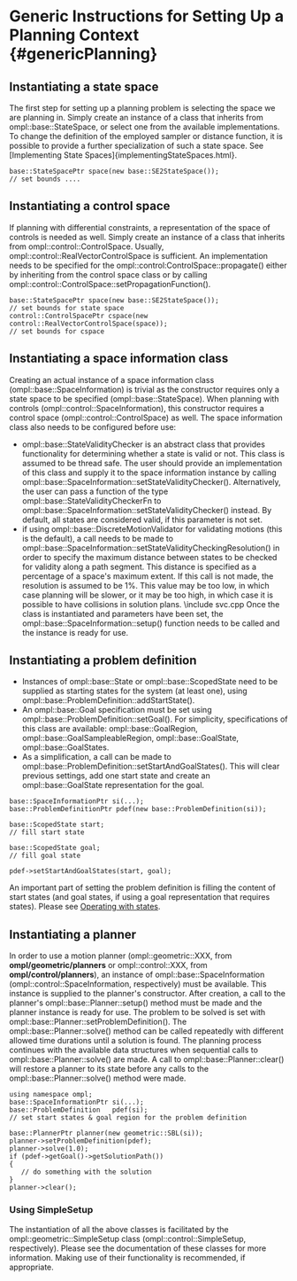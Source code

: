 # Generic Instructions for Setting Up a Planning Context {#genericPlanning}

## Instantiating a state space

The first step for setting up a planning problem is selecting the space we are planning in. Simply create an instance of a class that inherits from ompl::base::StateSpace, or select one from the available implementations. To change the definition of the employed sampler or distance function, it is possible to provide a further specialization of such a state space. See [Implementing State Spaces]{implementingStateSpaces.html}.

~~~{.cpp}
base::StateSpacePtr space(new base::SE2StateSpace());
// set bounds ....
~~~

## Instantiating a control space

If planning with differential constraints, a representation of the space of controls is needed as well. Simply create an instance of a class that inherits from ompl::control::ControlSpace. Usually, ompl::control::RealVectorControlSpace is sufficient. An implementation needs to be specified for the ompl::control:ControlSpace::propagate() either by inheriting from the control space class or by calling ompl::control::ControlSpace::setPropagationFunction().

~~~{.cpp}
base::StateSpacePtr space(new base::SE2StateSpace());
// set bounds for state space
control::ControlSpacePtr cspace(new control::RealVectorControlSpace(space));
// set bounds for cspace
~~~

## Instantiating a space information class

Creating an actual instance of a space information class (ompl::base::SpaceInformation) is trivial as the constructor requires only a state space to be specified (ompl::base::StateSpace). When planning with controls (ompl::control::SpaceInformation), this constructor requires a control space (ompl::control::ControlSpace) as well.  The space information class also needs to be configured before use:

- ompl::base::StateValidityChecker is an abstract class that provides functionality for determining whether a state is valid or not. This class is assumed to be thread safe. The user should provide an implementation of this class and supply it to the space information instance by calling ompl::base::SpaceInformation::setStateValidityChecker(). Alternatively, the user can pass a function of the type ompl::base::StateValidityCheckerFn to ompl::base::SpaceInformation::setStateValidityChecker() instead. By default, all states are considered valid, if this parameter is not set.
- if using ompl::base::DiscreteMotionValidator for validating motions (this is the default), a call needs to be made to ompl::base::SpaceInformation::setStateValidityCheckingResolution() in order to specify the maximum distance between states to be checked for validity along a path segment. This distance is specified as a percentage of a space's maximum extent. If this call is not made, the resolution is assumed to be 1%. This value may be too low, in which case planning will be slower, or it may be too high, in which case it is possible to have collisions in solution plans.
\include svc.cpp
  Once the class is instantiated and parameters have been set, the ompl::base::SpaceInformation::setup() function needs to be called and the instance is ready for use.

## Instantiating a problem definition

- Instances of ompl::base::State or ompl::base::ScopedState need to be supplied as starting states for the system (at least one), using ompl::base::ProblemDefinition::addStartState().
- An ompl::base::Goal specification must be set using ompl::base::ProblemDefinition::setGoal(). For simplicity, specifications of this class are available: ompl::base::GoalRegion, ompl::base::GoalSampleableRegion, ompl::base::GoalState, ompl::base::GoalStates.
- As a simplification, a call can be made to ompl::base::ProblemDefinition::setStartAndGoalStates(). This will clear previous settings, add one start state and create an ompl::base::GoalState representation for the goal.
~~~{.cpp}
base::SpaceInformationPtr si(...);
base::ProblemDefinitionPtr pdef(new base::ProblemDefinition(si));

base::ScopedState start;
// fill start state

base::ScopedState goal;
// fill goal state

pdef->setStartAndGoalStates(start, goal);
~~~
  An important part of setting the problem definition is filling the content of start states (and goal states, if using a goal representation that requires states). Please see [Operating with states](workingWithStates.html#stateOps).

## Instantiating a planner

In order to use a motion planner (ompl::geometric::XXX, from __ompl/geometric/planners__ or ompl::control::XXX, from __ompl/control/planners__), an instance of ompl::base::SpaceInformation (ompl::control::SpaceInformation, respectively) must be available. This instance is supplied to the planner's constructor. After creation, a call to the planner's ompl::base::Planner::setup() method must be made and the planner instance is ready for use. The problem to be solved is set with ompl::base::Planner::setProblemDefinition(). The ompl::base::Planner::solve() method can be called repeatedly with different allowed time durations until a solution is found. The planning process continues with the available data structures when sequential calls to ompl::base::Planner::solve() are made. A call to ompl::base::Planner::clear() will restore a planner to its state before any calls to the ompl::base::Planner::solve() method were made.

~~~{.cpp}
using namespace ompl;
base::SpaceInformationPtr si(...);
base::ProblemDefinition   pdef(si);
// set start states & goal region for the problem definition

base::PlannerPtr planner(new geometric::SBL(si));
planner->setProblemDefinition(pdef);
planner->solve(1.0);
if (pdef->getGoal()->getSolutionPath())
{
   // do something with the solution
}
planner->clear();
~~~

### Using SimpleSetup

The instantiation of all the above classes is facilitated by the ompl::geometric::SimpleSetup class (ompl::control::SimpleSetup, respectively). Please see the documentation of these classes for more information. Making use of their functionality is recommended, if appropriate.
